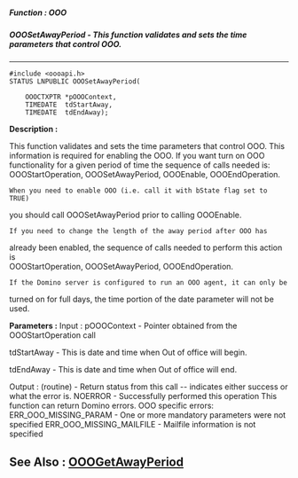 ##### Function : OOO
##### OOOSetAwayPeriod - This function validates and sets the time parameters that control OOO. 
---
```
#include <oooapi.h>
STATUS LNPUBLIC OOOSetAwayPeriod(

	OOOCTXPTR *pOOOContext,
	TIMEDATE  tdStartAway,
	TIMEDATE  tdEndAway);
```
**Description :**

This function validates and sets the time parameters that control OOO.  This 
information is required for enabling the OOO. 
	If you want turn on OOO functionality for a given period of time the 
sequence of calls needed is: OOOStartOperation, OOOSetAwayPeriod, OOOEnable, 
OOOEndOperation.  

	When you need to enable OOO (i.e. call it with bState flag set to TRUE) 
you should call OOOSetAwayPeriod prior to calling OOOEnable.  

	If you need to change the length of the away period after OOO has 
already been enabled, the sequence of calls needed to perform this action is  
OOOStartOperation, OOOSetAwayPeriod, OOOEndOperation.  

	If the Domino server is configured to run an OOO agent, it can only be 
turned on for full days, the time portion of the date parameter will not be 
used.

**Parameters :**
Input :
pOOOContext  -  Pointer obtained from the OOOStartOperation call

tdStartAway  -  This is date and time when Out of office will begin.

tdEndAway  -  This is date and time when Out of office will end.

Output :
(routine)  -  Return status from this call -- indicates either success or what the error is. 
NOERROR - Successfully performed this operation
This function can return Domino errors.
OOO specific errors:
ERR_OOO_MISSING_PARAM - One or more mandatory parameters were not specified
ERR_OOO_MISSING_MAILFILE - Mailfile information is not specified



**See Also :**
[OOOGetAwayPeriod](/reference/Func/OOOGetAwayPeriod)
---
